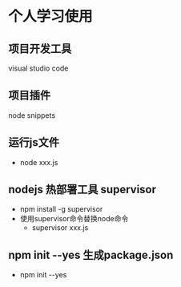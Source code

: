# 个人学习使用
## 项目开发工具
visual studio code

## 项目插件
node snippets

## 运行js文件
- node xxx.js

## nodejs 热部署工具 supervisor
- npm install -g supervisor
- 使用supervisor命令替换node命令
    - supervisor xxx.js

## npm init --yes 生成package.json
- npm init --yes


